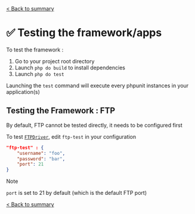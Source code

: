 [< Back to summary](../home.md)

# ✅ Testing the framework/apps

To test the framework :
1. Go to your project root directory
2. Launch `php do build` to install dependencies
3. Launch `php do test`

Launching the `test` command will execute every phpunit instances in your application(s)


## Testing the Framework : FTP

By default, FTP cannot be tested directly, it needs to be configured first

To test [`FTPDriver`](../../Classes/Env/Drivers/FTPDriver.php), edit `ftp-test` in your configuration

```json
"ftp-test" : {
    "username": "foo",
    "password": "bar",
    "port": 21
}
```

> [!NOTE]
> `port` is set to 21 by default (which is the default FTP port)


[< Back to summary](../home.md)

